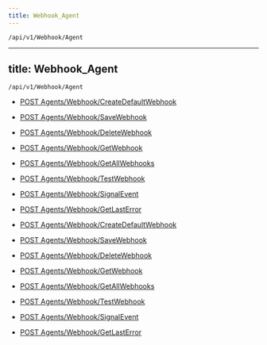 ```yaml
---
title: Webhook_Agent
---
```


```http
/api/v1/Webhook/Agent
```

---
title: Webhook_Agent
---

```http
/api/v1/Webhook/Agent
```




* [POST Agents/Webhook/CreateDefaultWebhook](v1WebhookAgent_CreateDefaultWebhook.md)

* [POST Agents/Webhook/SaveWebhook](v1WebhookAgent_SaveWebhook.md)

* [POST Agents/Webhook/DeleteWebhook](v1WebhookAgent_DeleteWebhook.md)

* [POST Agents/Webhook/GetWebhook](v1WebhookAgent_GetWebhook.md)

* [POST Agents/Webhook/GetAllWebhooks](v1WebhookAgent_GetAllWebhooks.md)

* [POST Agents/Webhook/TestWebhook](v1WebhookAgent_TestWebhook.md)

* [POST Agents/Webhook/SignalEvent](v1WebhookAgent_SignalEvent.md)

* [POST Agents/Webhook/GetLastError](v1WebhookAgent_GetLastError.md)


* [POST Agents/Webhook/CreateDefaultWebhook](v1WebhookAgent_CreateDefaultWebhook.md)

* [POST Agents/Webhook/SaveWebhook](v1WebhookAgent_SaveWebhook.md)

* [POST Agents/Webhook/DeleteWebhook](v1WebhookAgent_DeleteWebhook.md)

* [POST Agents/Webhook/GetWebhook](v1WebhookAgent_GetWebhook.md)

* [POST Agents/Webhook/GetAllWebhooks](v1WebhookAgent_GetAllWebhooks.md)

* [POST Agents/Webhook/TestWebhook](v1WebhookAgent_TestWebhook.md)

* [POST Agents/Webhook/SignalEvent](v1WebhookAgent_SignalEvent.md)

* [POST Agents/Webhook/GetLastError](v1WebhookAgent_GetLastError.md)